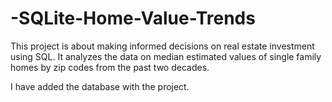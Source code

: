 # -SQLite-Home-Value-Trends
This project is about making informed decisions on real estate investment using SQL. It analyzes the data on median estimated values of single family homes by zip codes from the past two decades.

I have added the database with the project. 
